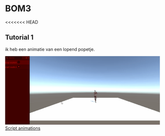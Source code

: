 # BOM3


<<<<<<< HEAD

## Tutorial 1
ik heb een animatie van een lopend popetje. 

![Tutorial 1 gif](tutorial_1_2.gif)
[Script animations](ArcadeM3/Assets/Scripts/animation.cs)




